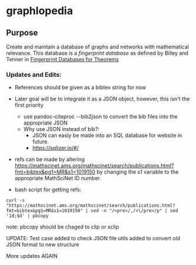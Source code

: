 # graphlopedia
## Purpose
Create and maintain a database of graphs and networks with mathematical relevance. This database is a *fingerprint database* as defined by Billey and Tenner in <a href="https://sites.math.washington.edu/~billey/papers/fingerprints.pdf"> Fingerprint Databases for Theorems </a>

### Updates and Edits:
* References should be given as a bibtex string for now
* Later goal will be to integrate it as a JSON object, however, this isn't the first priority
  * use pandoc-citeproc --bib2json to convert the bib files into the appropriate JSON
  * Why use JSON instead of bib?:
    - JSON can easly be made into an SQL database for website in future.
    - https://sqlizer.io/#/

* refs can be made by altering https://mathscinet.ams.org/mathscinet/search/publications.html?fmt=bibtex&pg1=MR&s1=1019150 by changing the s1 variable to the appropriate MathSciNet ID number.

* bash script for getting refs: 

~~~~
curl -s "https://mathscinet.ams.org/mathscinet/search/publications.html?fmt=bibtex&pg1=MR&s1=1019150" | sed -n "/<pre>/,/<\/pre>/p" | sed '1d;$d' | pbcopy
~~~~

note: pbcopy should be chaged to clip or xclip

UPDATE:
Test case added to check JSON file
utils added to convert old JSON format to new structure

More updates AGAIN